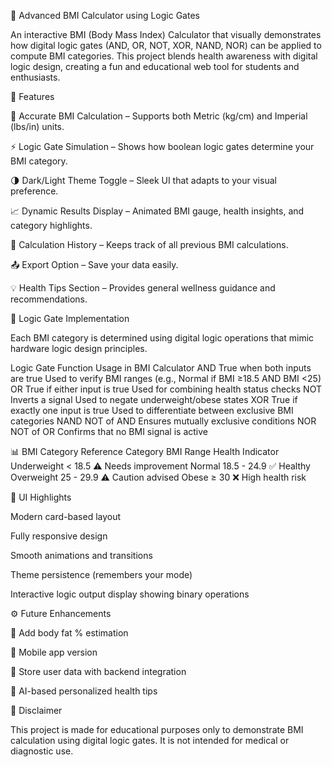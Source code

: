 🧮 Advanced BMI Calculator using Logic Gates

An interactive BMI (Body Mass Index) Calculator that visually demonstrates how digital logic gates (AND, OR, NOT, XOR, NAND, NOR) can be applied to compute BMI categories.
This project blends health awareness with digital logic design, creating a fun and educational web tool for students and enthusiasts.

🚀 Features

🎯 Accurate BMI Calculation – Supports both Metric (kg/cm) and Imperial (lbs/in) units.

⚡ Logic Gate Simulation – Shows how boolean logic gates determine your BMI category.

🌗 Dark/Light Theme Toggle – Sleek UI that adapts to your visual preference.

📈 Dynamic Results Display – Animated BMI gauge, health insights, and category highlights.

💾 Calculation History – Keeps track of all previous BMI calculations.

📤 Export Option – Save your data easily.

💡 Health Tips Section – Provides general wellness guidance and recommendations.

🧠 Logic Gate Implementation

Each BMI category is determined using digital logic operations that mimic hardware logic design principles.

Logic Gate	                  Function	                                      Usage in BMI Calculator
AND	                 True when both inputs are true	               Used to verify BMI ranges (e.g., Normal if BMI ≥18.5 AND BMI <25)
OR	                 True if either input is true	                 Used for combining health status checks
NOT	                 Inverts a signal	                             Used to negate underweight/obese states
XOR	                 True if exactly one input is true	           Used to differentiate between exclusive BMI categories
NAND	               NOT of AND	                                   Ensures mutually exclusive conditions
NOR	                 NOT of OR	                                   Confirms that no BMI signal is active


📊 BMI Category Reference
Category	BMI Range	Health Indicator
Underweight	< 18.5	     ⚠️ Needs improvement
Normal	    18.5 - 24.9	 ✅ Healthy
Overweight	25 - 29.9	   ⚠️ Caution advised
Obese	      ≥ 30	       ❌ High health risk

🌈 UI Highlights

Modern card-based layout

Fully responsive design

Smooth animations and transitions

Theme persistence (remembers your mode)

Interactive logic output display showing binary operations

⚙️ Future Enhancements

🧬 Add body fat % estimation

📱 Mobile app version

📡 Store user data with backend integration

🧠 AI-based personalized health tips

📜 Disclaimer

This project is made for educational purposes only to demonstrate BMI calculation using digital logic gates.
It is not intended for medical or diagnostic use.

